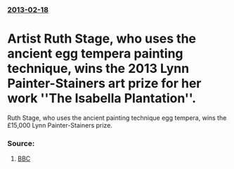 ### [2013-02-18](/news/2013/02/18/index.md)

# Artist Ruth Stage, who uses the ancient egg tempera painting technique, wins the 2013 Lynn Painter-Stainers art prize for her work ''The Isabella Plantation''. 

Ruth Stage, who uses the ancient painting technique egg tempera, wins the £15,000 Lynn Painter-Stainers prize.


### Source:

1. [BBC](http://www.bbc.co.uk/news/entertainment-arts-21499549)
